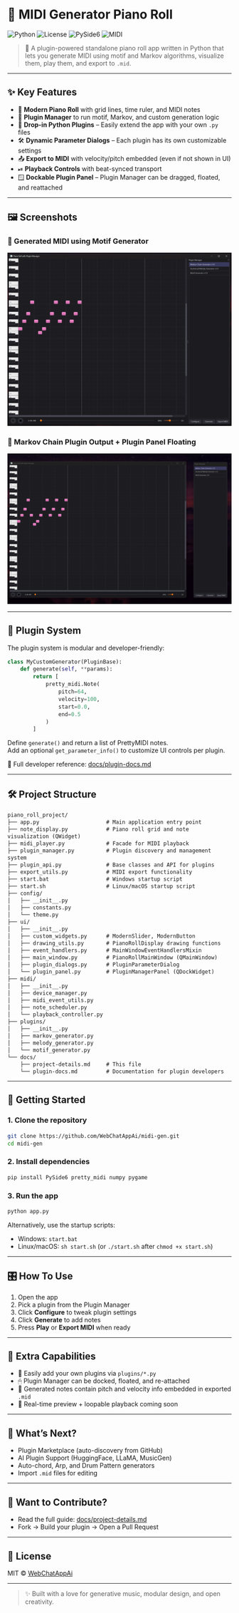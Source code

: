 # 🎹 MIDI Generator Piano Roll

![Python](https://img.shields.io/badge/Python-3.8%2B-blue?style=flat-square)
![License](https://img.shields.io/github/license/WebChatAppAi/midi-gen?style=flat-square)
![PySide6](https://img.shields.io/badge/GUI-PySide6-green?style=flat-square)
![MIDI](https://img.shields.io/badge/MIDI-pretty__midi-orange?style=flat-square)

> 🎼 A plugin-powered standalone piano roll app written in Python that lets you generate MIDI using motif and Markov algorithms, visualize them, play them, and export to `.mid`.

---

## ✨ Key Features

- 🎹 **Modern Piano Roll** with grid lines, time ruler, and MIDI notes  
- 🧩 **Plugin Manager** to run motif, Markov, and custom generation logic  
- 🔌 **Drop-in Python Plugins** – Easily extend the app with your own `.py` files  
- 🛠️ **Dynamic Parameter Dialogs** – Each plugin has its own customizable settings  
- 📤 **Export to MIDI** with velocity/pitch embedded (even if not shown in UI)  
- ⏯ **Playback Controls** with beat-synced transport  
- 🪟 **Dockable Plugin Panel** – Plugin Manager can be dragged, floated, and reattached  

---

## 🖼️ Screenshots

### 🎼 Generated MIDI using Motif Generator  
![Piano Roll Screenshot 1](./image1.png)

### 🧠 Markov Chain Plugin Output + Plugin Panel Floating  
![Piano Roll Screenshot 2](./image2.png)

---

## 🧩 Plugin System

The plugin system is modular and developer-friendly:

```python
class MyCustomGenerator(PluginBase):
    def generate(self, **params):
        return [
            pretty_midi.Note(
                pitch=64,
                velocity=100,
                start=0.0,
                end=0.5
            )
        ]
```

Define `generate()` and return a list of PrettyMIDI notes.  
Add an optional `get_parameter_info()` to customize UI controls per plugin.

📖 Full developer reference: [docs/plugin-docs.md](./docs/plugin-docs.md)

---

## 🛠️ Project Structure

```
piano_roll_project/
├── app.py                     # Main application entry point
├── note_display.py            # Piano roll grid and note visualization (QWidget)
├── midi_player.py             # Facade for MIDI playback
├── plugin_manager.py          # Plugin discovery and management system
├── plugin_api.py              # Base classes and API for plugins
├── export_utils.py            # MIDI export functionality
├── start.bat                  # Windows startup script
├── start.sh                   # Linux/macOS startup script
├── config/
│   ├── __init__.py
│   ├── constants.py
│   └── theme.py
├── ui/
│   ├── __init__.py
│   ├── custom_widgets.py      # ModernSlider, ModernButton
│   ├── drawing_utils.py       # PianoRollDisplay drawing functions
│   ├── event_handlers.py      # MainWindowEventHandlersMixin
│   ├── main_window.py         # PianoRollMainWindow (QMainWindow)
│   ├── plugin_dialogs.py      # PluginParameterDialog
│   └── plugin_panel.py        # PluginManagerPanel (QDockWidget)
├── midi/
│   ├── __init__.py
│   ├── device_manager.py
│   ├── midi_event_utils.py
│   ├── note_scheduler.py
│   └── playback_controller.py
├── plugins/
│   ├── __init__.py
│   ├── markov_generator.py
│   ├── melody_generator.py
│   └── motif_generator.py
└── docs/
    ├── project-details.md     # This file
    └── plugin-docs.md         # Documentation for plugin developers
```

---

## 🚀 Getting Started

### 1. Clone the repository

```bash
git clone https://github.com/WebChatAppAi/midi-gen.git
cd midi-gen
```

### 2. Install dependencies

```bash
pip install PySide6 pretty_midi numpy pygame
```

### 3. Run the app

```bash
python app.py
```
Alternatively, use the startup scripts:
- Windows: `start.bat`
- Linux/macOS: `sh start.sh` (or `./start.sh` after `chmod +x start.sh`)

---

## 🎛 How To Use

1. Open the app  
2. Pick a plugin from the Plugin Manager  
3. Click **Configure** to tweak plugin settings  
4. Click **Generate** to add notes  
5. Press **Play** or **Export MIDI** when ready  

---

## 💎 Extra Capabilities

- 🧩 Easily add your own plugins via `plugins/*.py`  
- 🖱 Plugin Manager can be docked, floated, and re-attached  
- 🎼 Generated notes contain pitch and velocity info embedded in exported `.mid`  
- 🔄 Real-time preview + loopable playback coming soon  

---

## 🌟 What’s Next?

- Plugin Marketplace (auto-discovery from GitHub)  
- AI Plugin Support (HuggingFace, LLaMA, MusicGen)  
- Auto-chord, Arp, and Drum Pattern generators  
- Import `.mid` files for editing  

---

## 🧠 Want to Contribute?

- Read the full guide: [docs/project-details.md](./docs/project-details.md)  
- Fork → Build your plugin → Open a Pull Request  

---

## 📄 License

MIT © [WebChatAppAi](https://github.com/WebChatAppAi)

---

> ✨ Built with a love for generative music, modular design, and open creativity.
